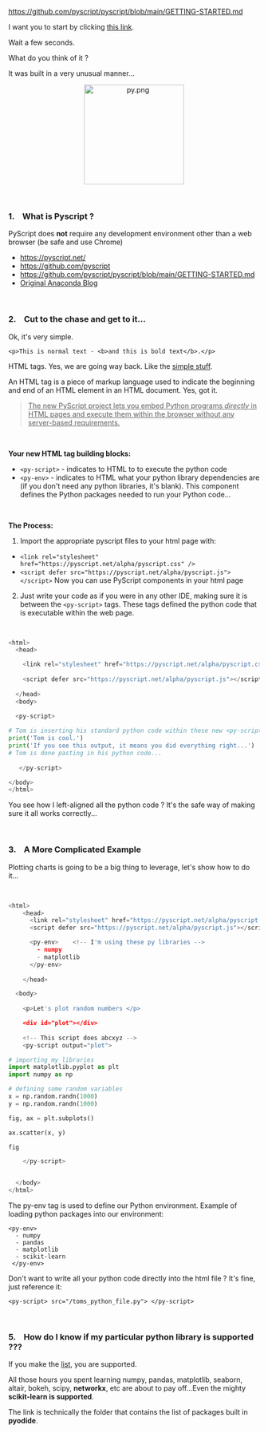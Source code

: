 

https://github.com/pyscript/pyscript/blob/main/GETTING-STARTED.md


I want you to start by clicking [this link](https://pyscript.net/examples/panel_stream.html).  

Wait a few seconds.  

What do you think of it ? 

It was built in a very unusual manner...


<p align="center"><img src='https://raw.githubusercontent.com/pyscript/pyscript/main/pyscriptjs/examples/logo.png' alt='py.png' width="200"></p>



<br>

### 1. &ensp; What is Pyscript ? 


PyScript does **not** require any development environment other than a web browser (be safe and use Chrome)


* <https://pyscript.net/>
* <https://github.com/pyscript>
* <https://github.com/pyscript/pyscript/blob/main/GETTING-STARTED.md>
* [Original Anaconda Blog](https://www.anaconda.com/blog/pyscript-python-in-the-browser)





<br>

### 2. &ensp;  Cut to the chase and get to it...

Ok, it's very simple. 

`<p>This is normal text - <b>and this is bold text</b>.</p>`

HTML tags.  Yes, we are going way back.  Like the [simple stuff](https://www.w3schools.com/tags/tag_comment.asp). 

An HTML tag is a piece of markup language used to indicate the beginning and end of an HTML element in an HTML document.  Yes, got it.  

> <u>The new PyScript project lets you embed Python programs *directly* in HTML pages and execute them within the browser without any server-based requirements.</u>


<br>


**Your new HTML tag building blocks:**
- `<py-script>` - indicates to HTML to to execute the python code  
- `<py-env>` - indicates to HTML what your python library dependencies are (if you don't need any python libraries, it's blank). This component defines the Python packages needed to run your Python code... 


<br>



**The Process:**

1. Import the appropriate pyscript files to your html page with: 
  - `<link rel="stylesheet" href="https://pyscript.net/alpha/pyscript.css" />`
  - `<script defer src="https://pyscript.net/alpha/pyscript.js"></script>`
   Now you can use PyScript components in your html page

2. Just write your code as if you were in any other IDE, making sure it is between the `<py-script>` tags.  These tags defined the python code that is executable within the web page. 




<br>


```python
<html>
  <head>

    <link rel="stylesheet" href="https://pyscript.net/alpha/pyscript.css"/>
  
    <script defer src="https://pyscript.net/alpha/pyscript.js"></script>
  
  </head>
  <body> 
  
  <py-script>  

# Tom is inserting his standard python code within these new <py-script> html TAGs: 
print('Tom is cool.') 
print('If you see this output, it means you did everything right...')
# Tom is done pasting in his python code...
 
   </py-script> 

</body>
</html>
```



You see how I left-aligned all the python code ?  It's the safe way of making sure it all works correctly...





<br>

### 3. &ensp; A More Complicated Example


Plotting charts is going to be a big thing to leverage, let's show how to do it... 

<br>


```python
<html>
    <head>
      <link rel="stylesheet" href="https://pyscript.net/alpha/pyscript.css" />
      <script defer src="https://pyscript.net/alpha/pyscript.js"></script>

      <py-env>    <!-- I'm using these py libraries -->
        - numpy   
        - matplotlib
      </py-env>
    
    </head>

  <body>
    
    <p>Let's plot random numbers </p>

    <div id="plot"></div>
    
    <!-- This script does abcxyz -->
    <py-script output="plot">   

# importing my libraries 
import matplotlib.pyplot as plt
import numpy as np

# defining some random variables 
x = np.random.randn(1000)
y = np.random.randn(1000)

fig, ax = plt.subplots()

ax.scatter(x, y)

fig

    </py-script>


  </body>
</html>
```



The py-env tag is used to define our Python environment. Example of loading python packages into our environment:


```
<py-env> 
  - numpy   
  - pandas 
  - matplotlib
  - scikit-learn
 </py-env>
```


Don't want to write all your python code directly into the html file ? 
It's fine, just reference it: 

```<py-script> src="/toms_python_file.py"> </py-script>```






<br>

### 5. &ensp;  How do I know if my particular python library is supported ???

If you make the [list](https://github.com/pyodide/pyodide/tree/main/packages), you are supported. 

All those hours you spent learning numpy, pandas, matplotlib, seaborn, altair, bokeh, scipy, **networkx**, etc are about to pay off...Even the mighty **scikit-learn is supported**. 

The link is technically the folder that contains the list of packages built in **pyodide**. 




<br>
<br>
<br>